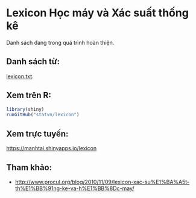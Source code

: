 Lexicon Học máy và Xác suất thống kê
====================================

Danh sách đang trong quá trình hoàn thiện.

## Danh sách từ:

[lexicon.txt](lexicon.txt).

## Xem trên R:

```r
library(shiny)
runGitHub("statvn/lexicon")
```

## Xem trực tuyến:

https://manhtai.shinyapps.io/lexicon

## Tham khảo:

- http://www.procul.org/blog/2010/11/09/lexicon-xac-su%E1%BA%A5t-th%E1%BB%91ng-ke-va-h%E1%BB%8Dc-may/
